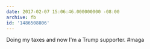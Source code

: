 ```yaml
---
date: 2017-02-07 15:06:46.000000000 -08:00
archive: fb
id: '1486508806'
---
```


Doing my taxes and now I'm a Trump supporter. #maga
